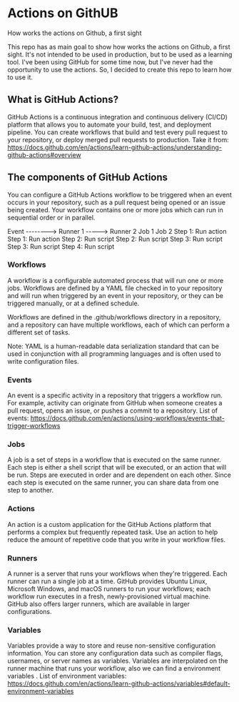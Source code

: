 # Actions on GithUB
How works the actions on Github, a first sight

This repo has as main goal to show how works the actions on Github, a first sight. It's not intended to be used in production, but to be used as a learning tool.
I've been using GitHub for some time now, but I've never had the opportunity to use the actions. So, I decided to create this repo to learn how to use it.

## What is GitHub Actions?
GitHub Actions is a continuous integration and continuous delivery (CI/CD) platform that allows you to automate your build, test, and deployment pipeline. You can create workflows that build and test every pull request to your repository, or deploy merged pull requests to production.
Take it from: https://docs.github.com/en/actions/learn-github-actions/understanding-github-actions#overview

## The components of GitHub Actions
You can configure a GitHub Actions workflow to be triggered when an event occurs in your repository, such as a pull request being opened or an issue being created. Your workflow contains one or more jobs which can run in sequential order or in parallel.

Event --------> Runner 1                ----->  Runner 2
                Job 1                           Job 2
                  Step 1: Run action              Step 1: Run action
                  Step 2: Run script              Step 2: Run script
                  Step 3: Run script              Step 3: Run script
                  Step 4: Run script

### Workflows
A workflow is a configurable automated process that will run one or more jobs. Workflows are defined by a YAML file checked in to your repository and will run when triggered by an event in your repository, or they can be triggered manually, or at a defined schedule.            

Workflows are defined in the .github/workflows directory in a repository, and a repository can have multiple workflows, each of which can perform a different set of tasks. 

Note: YAML is a human-readable data serialization standard that can be used in conjunction with all programming languages and is often used to write configuration files.

### Events
An event is a specific activity in a repository that triggers a workflow run. For example, activity can originate from GitHub when someone creates a pull request, opens an issue, or pushes a commit to a repository.
List of events: https://docs.github.com/en/actions/using-workflows/events-that-trigger-workflows

### Jobs
A job is a set of steps in a workflow that is executed on the same runner. Each step is either a shell script that will be executed, or an action that will be run.  Steps are executed in order and are dependent on each other. Since each step is executed on the same runner, you can share data from one step to another. 

### Actions
An action is a custom application for the GitHub Actions platform that performs a complex but frequently repeated task. Use an action to help reduce the amount of repetitive code that you write in your workflow files. 

### Runners
A runner is a server that runs your workflows when they're triggered. Each runner can run a single job at a time. GitHub provides Ubuntu Linux, Microsoft Windows, and macOS runners to run your workflows; each workflow run executes in a fresh, newly-provisioned virtual machine. GitHub also offers larger runners, which are available in larger configurations.

### Variables
Variables provide a way to store and reuse non-sensitive configuration information. You can store any configuration data such as compiler flags, usernames, or server names as variables. Variables are interpolated on the runner machine that runs your workflow, also we can find a environment variables .
List of environment variables: https://docs.github.com/en/actions/learn-github-actions/variables#default-environment-variables


